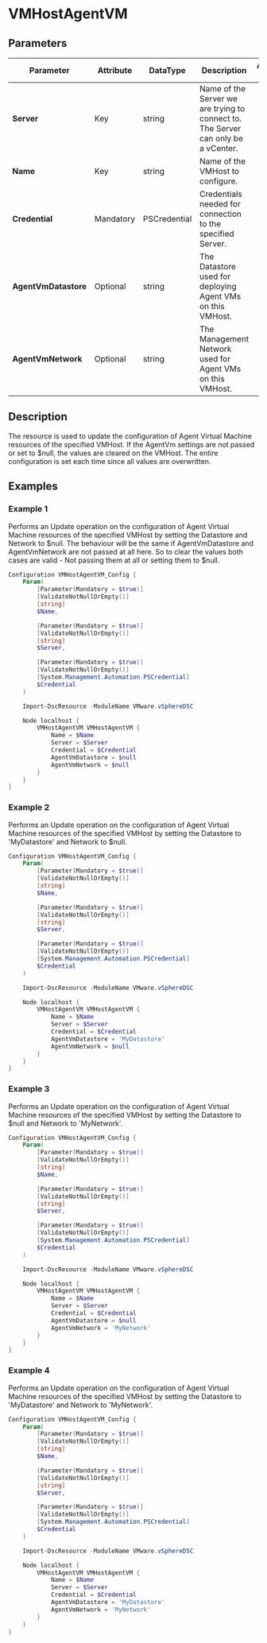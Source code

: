 # VMHostAgentVM

## Parameters

| Parameter | Attribute | DataType | Description | Allowed Values |
| --- | --- | --- | --- | --- |
| **Server** | Key | string | Name of the Server we are trying to connect to. The Server can only be a vCenter. ||
| **Name** | Key | string | Name of the VMHost to configure. ||
| **Credential** | Mandatory | PSCredential | Credentials needed for connection to the specified Server. ||
| **AgentVmDatastore** | Optional | string | The Datastore used for deploying Agent VMs on this VMHost. ||
| **AgentVmNetwork** | Optional | string | The Management Network used for Agent VMs on this VMHost. ||

## Description
The resource is used to update the configuration of Agent Virtual Machine resources of the specified VMHost. If the AgentVm settings are not passed or set to $null, the values are cleared on the VMHost. The entire configuration is set each time since all values are overwritten.

## Examples

### Example 1

Performs an Update operation on the configuration of Agent Virtual Machine resources of the specified VMHost by setting the Datastore and Network to $null. The behaviour will be the same if AgentVmDatastore and AgentVmNetwork are not passed at all here. So to clear the values both cases are valid - Not passing them at all or setting them to $null.

```powershell
Configuration VMHostAgentVM_Config {
    Param(
        [Parameter(Mandatory = $true)]
        [ValidateNotNullOrEmpty()]
        [string]
        $Name,

        [Parameter(Mandatory = $true)]
        [ValidateNotNullOrEmpty()]
        [string]
        $Server,

        [Parameter(Mandatory = $true)]
        [ValidateNotNullOrEmpty()]
        [System.Management.Automation.PSCredential]
        $Credential
    )

    Import-DscResource -ModuleName VMware.vSphereDSC

    Node localhost {
        VMHostAgentVM VMHostAgentVM {
            Name = $Name
            Server = $Server
            Credential = $Credential
            AgentVmDatastore = $null
            AgentVmNetwork = $null
        }
    }
}
```

### Example 2

Performs an Update operation on the configuration of Agent Virtual Machine resources of the specified VMHost by setting the Datastore to 'MyDatastore' and Network to $null.

```powershell
Configuration VMHostAgentVM_Config {
    Param(
        [Parameter(Mandatory = $true)]
        [ValidateNotNullOrEmpty()]
        [string]
        $Name,

        [Parameter(Mandatory = $true)]
        [ValidateNotNullOrEmpty()]
        [string]
        $Server,

        [Parameter(Mandatory = $true)]
        [ValidateNotNullOrEmpty()]
        [System.Management.Automation.PSCredential]
        $Credential
    )

    Import-DscResource -ModuleName VMware.vSphereDSC

    Node localhost {
        VMHostAgentVM VMHostAgentVM {
            Name = $Name
            Server = $Server
            Credential = $Credential
            AgentVmDatastore = 'MyDatastore'
            AgentVmNetwork = $null
        }
    }
}
```

### Example 3

Performs an Update operation on the configuration of Agent Virtual Machine resources of the specified VMHost by setting the Datastore to $null and Network to 'MyNetwork'.

```powershell
Configuration VMHostAgentVM_Config {
    Param(
        [Parameter(Mandatory = $true)]
        [ValidateNotNullOrEmpty()]
        [string]
        $Name,

        [Parameter(Mandatory = $true)]
        [ValidateNotNullOrEmpty()]
        [string]
        $Server,

        [Parameter(Mandatory = $true)]
        [ValidateNotNullOrEmpty()]
        [System.Management.Automation.PSCredential]
        $Credential
    )

    Import-DscResource -ModuleName VMware.vSphereDSC

    Node localhost {
        VMHostAgentVM VMHostAgentVM {
            Name = $Name
            Server = $Server
            Credential = $Credential
            AgentVmDatastore = $null
            AgentVmNetwork = 'MyNetwork'
        }
    }
}
```

### Example 4

Performs an Update operation on the configuration of Agent Virtual Machine resources of the specified VMHost by setting the Datastore to 'MyDatastore' and Network to 'MyNetwork'.

```powershell
Configuration VMHostAgentVM_Config {
    Param(
        [Parameter(Mandatory = $true)]
        [ValidateNotNullOrEmpty()]
        [string]
        $Name,

        [Parameter(Mandatory = $true)]
        [ValidateNotNullOrEmpty()]
        [string]
        $Server,

        [Parameter(Mandatory = $true)]
        [ValidateNotNullOrEmpty()]
        [System.Management.Automation.PSCredential]
        $Credential
    )

    Import-DscResource -ModuleName VMware.vSphereDSC

    Node localhost {
        VMHostAgentVM VMHostAgentVM {
            Name = $Name
            Server = $Server
            Credential = $Credential
            AgentVmDatastore = 'MyDatastore'
            AgentVmNetwork = 'MyNetwork'
        }
    }
}
```
